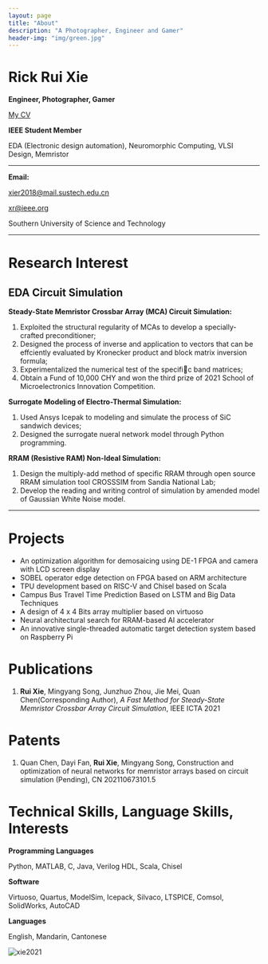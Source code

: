 ```yaml
---
layout: page
title: "About"
description: "A Photographer, Engineer and Gamer" 
header-img: "img/green.jpg"
---
```

# Rick Rui Xie  
**Engineer, Photographer, Gamer**  

[My CV](xie_cv.pdf) 

[Google Scholar]: https://scholar.google.com/citations?user=kFFMzkQAAAAJ&amp;hl=en

**IEEE Student Member**

EDA (Electronic design automation), Neuromorphic Computing, VLSI Design, Memristor

---

**Email:**

xier2018@mail.sustech.edu.cn  

xr@ieee.org

Southern University of Science and Technology  

***

# Research Interest
## EDA Circuit Simulation

**Steady-State Memristor Crossbar Array (MCA) Circuit Simulation:**

1. Exploited the structural regularity of MCAs to develop a specially-crafted preconditioner;
2. Designed the process of inverse and application to vectors that can be effciently evaluated by Kronecker product and
    block matrix inversion formula;
3. Experimentalized the numerical test of the specific band matrices;
4. Obtain a Fund of 10,000 CHY and won the third prize of 2021 School of Microelectronics Innovation Competition.

**Surrogate Modeling of Electro-Thermal Simulation:**

1. Used Ansys Icepak to modeling and simulate the process of SiC sandwich devices;
2. Designed the surrogate nueral network model through Python programming.

**RRAM (Resistive RAM) Non-Ideal Simulation:**

1. Design the multiply-add method of specific RRAM through open source RRAM simulation tool CROSSSIM from Sandia National Lab;
2. Develop the reading and writing control of simulation by amended model of Gaussian White Noise model.

***

# Projects

- An optimization algorithm for demosaicing using DE-1 FPGA and camera with LCD screen display
- SOBEL operator edge detection on FPGA based on ARM architecture
- TPU development based on RISC-V and Chisel based on Scala
- Campus Bus Travel Time Prediction Based on LSTM and Big Data Techniques
- A design of 4 x 4 Bits array multiplier based on virtuoso
- Neural architectural search for RRAM-based AI accelerator
- An innovative single-threaded automatic target detection system based on Raspberry Pi

# Publications

1. **Rui Xie**, Mingyang Song, Junzhuo Zhou, Jie Mei, Quan Chen(Corresponding Author), *A Fast Method for Steady-State Memristor Crossbar Array Circuit Simulation*, IEEE ICTA 2021

# Patents

1. Quan Chen, Dayi Fan, **Rui Xie**, Mingyang Song, Construction and optimization of neural networks for memristor arrays based on circuit simulation (Pending), CN 202110673101.5

# Technical Skills, Language Skills, Interests

**Programming Languages**

Python, MATLAB, C, Java, Verilog HDL, Scala, Chisel

**Software**

Virtuoso, Quartus, ModelSim, Icepack, Silvaco, LTSPICE, Comsol, SolidWorks, AutoCAD

**Languages**

English, Mandarin, Cantonese

![xie2021](https://cdn.jsdelivr.net/gh/Mi5sssss/blog_image@main/RRAM-Simulation/xie2021.iplwdpc3fjk.jpg)
